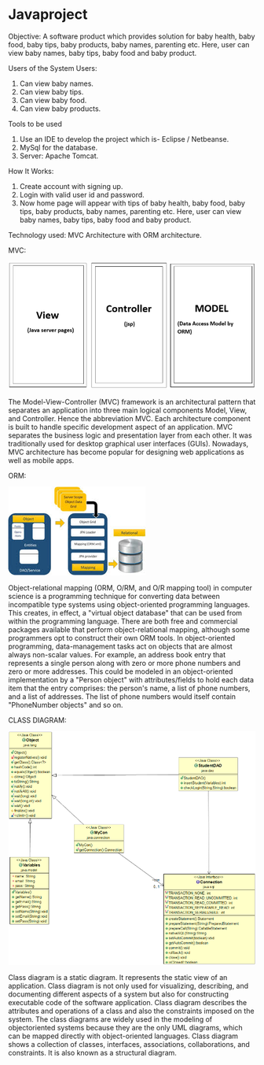 # Javaproject
Objective:
A software product which provides solution for baby health, baby food, baby tips, baby products, baby names, parenting etc. Here, user can view baby names, baby tips, baby food and baby product.

Users of the System
 Users:
1.	Can view baby names.
2.	Can view baby tips.
3.	Can view baby food.
4.	Can view baby products.

Tools to be used
1.	Use an IDE to develop the project which is- Eclipse / Netbeanse.
2.	MySql for the database.
3.	Server: Apache Tomcat.

How It Works:
1.	Create account with signing up.
2.	Login with valid user id and password.
3.	Now home page will appear with tips of baby health, baby food, baby tips, baby products, baby names, parenting etc. Here, user can view baby names, baby tips, baby food and baby product.


Technology used:
MVC Architecture with ORM architecture.

MVC:

![](Untitled.png)

The Model-View-Controller (MVC) framework is an architectural pattern that separates an application into three main logical components Model, View, and Controller. Hence the abbreviation MVC. Each architecture component is built to handle specific development aspect of an application. MVC separates the business logic and presentation layer from each other. It was traditionally used for desktop graphical user interfaces (GUIs). Nowadays, MVC architecture has become popular for designing web applications as well as mobile apps.

ORM:

![](BabyCare/orm.jfif)

Object-relational mapping (ORM, O/RM, and O/R mapping tool) in computer science is a programming technique for converting data between incompatible type systems using object-oriented programming languages. This creates, in effect, a "virtual object database" that can be used from within the programming language. There are both free and commercial packages available that perform object-relational mapping, although some programmers opt to construct their own ORM tools.
In object-oriented programming, data-management tasks act on objects that are almost always non-scalar values. For example, an address book entry that represents a single person along with zero or more phone numbers and zero or more addresses. This could be modeled in an object-oriented implementation by a "Person object" with attributes/fields to hold each data item that the entry comprises: the person's name, a list of phone numbers, and a list of addresses. The list of phone numbers would itself contain "PhoneNumber objects" and so on. 

CLASS DIAGRAM:

![](BabyCare/BabyCareClassDiag.png)

Class diagram is a static diagram. It represents the static view of an application. Class diagram is not only used for visualizing, describing, and documenting different aspects of a system but also for constructing executable code of the software application.
Class diagram describes the attributes and operations of a class and also the constraints imposed on the system. The class diagrams are widely used in the modeling of objectoriented systems because they are the only UML diagrams, which can be mapped directly with object-oriented languages.
Class diagram shows a collection of classes, interfaces, associations, collaborations, and constraints. It is also known as a structural diagram.
